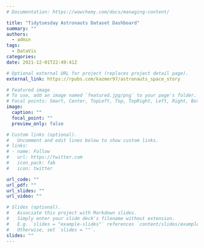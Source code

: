 ```yaml
---
# Documentation: https://wowchemy.com/docs/managing-content/

title: "Tidytuesday Astronauts Dataset Dashboard"
summary: ""
authors: 
  - admin
tags: 
  - DataVis
categories:
date: 2021-12-01T22:49:41Z

# Optional external URL for project (replaces project detail page).
external_link: https://rpubs.com/kazmer97/astronauts_space_story

# Featured image
# To use, add an image named `featured.jpg/png` to your page's folder.
# Focal points: Smart, Center, TopLeft, Top, TopRight, Left, Right, BottomLeft, Bottom, BottomRight.
image: 
  caption: ""
  focal_point: ""
  preview_only: false

# Custom links (optional).
#   Uncomment and edit lines below to show custom links.
# links:
# - name: Follow
#   url: https://twitter.com
#   icon_pack: fab
#   icon: twitter

url_code: ""
url_pdf: ""
url_slides: ""
url_video: ""

# Slides (optional).
#   Associate this project with Markdown slides.
#   Simply enter your slide deck's filename without extension.
#   E.g. `slides = "example-slides"` references `content/slides/example-slides.md`.
#   Otherwise, set `slides = ""`.
slides: ""
---
```

